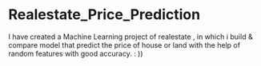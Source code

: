 # Realestate_Price_Prediction
I have created a Machine Learning project of realestate , in which i build &amp; compare model that predict the price of house or land with the help of  random features  with good accuracy.        :  ))
